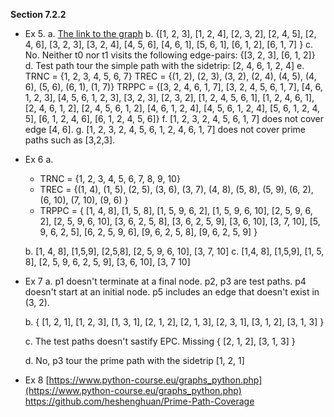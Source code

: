 **Section 7.2.2**

 - Ex 5.
a. [The link to the graph](https://cs.gmu.edu:8443/offutt/coverage/GraphCoverage)
b. {[1, 2, 3], [1, 2, 4], [2, 3, 2], [2, 4, 5], [2, 4, 6], [3, 2, 3], [3, 2, 4], [4, 5, 6], [4, 6, 1], [5, 6, 1], [6, 1, 2], [6, 1, 7] }
c. No. Neither t0 nor t1 visits the following edge-pairs: {[3, 2, 3], [6, 1, 2]}
d. Test path tour the simple path with the sidetrip: [2, 4, 6, 1, 2, 4]
e.  TRNC =  {1, 2, 3, 4, 5, 6, 7}
     TREC =  {(1, 2), (2, 3), (3, 2), (2, 4), (4, 5), (4, 6), (5, 6), (6, 1), (1, 7)}
     TRPPC = {[3, 2, 4, 6, 1, 7], [3, 2, 4, 5, 6, 1, 7], [4, 6, 1, 2, 3], [4, 5, 6, 1, 2, 3], [3, 2, 3], [2, 3, 2], [1, 2, 4, 5, 6, 1], [1, 2, 4, 6, 1], [2, 4, 6, 1, 2], [2, 4, 5, 6, 1, 2], [4, 6, 1, 2, 4], [4, 5, 6, 1, 2, 4], [5, 6, 1, 2, 4, 5], [6, 1, 2, 4, 6], [6, 1, 2, 4, 5, 6]}
f. [1, 2, 3, 2, 4, 5, 6, 1, 7] does not cover edge [4, 6].
g. [1, 2, 3, 2, 4, 5, 6, 1, 2, 4, 6, 1, 7] does not cover prime paths such as [3,2,3].
 
 - Ex 6 
a. 
    -  TRNC = {1, 2, 3, 4, 5, 6, 7, 8, 9, 10} 
    - TREC = {(1, 4), (1, 5), (2, 5), (3, 6), (3, 7), (4, 8), (5, 8), (5, 9), (6, 2), (6, 10), (7, 10), (9, 6) } 
    - TRPPC = { [1, 4, 8], [1, 5, 8], [1, 5, 9, 6, 2], [1, 5, 9, 6, 10], [2, 5, 9, 6, 2], [2, 5, 9, 6, 10], [3, 6, 2, 5, 8], [3, 6, 2, 5, 9], [3, 6, 10], [3, 7, 10], [5, 9, 6, 2, 5], [6, 2, 5, 9, 6], [9, 6, 2, 5, 8], [9, 6, 2, 5, 9] }

   b. [1, 4, 8], [1,5,9], [2,5,8], [2, 5, 9, 6, 10], [3, 7, 10]
   c. [1,4, 8], [1,5,9], [1, 5, 8], [2, 5, 9, 6, 2, 5, 9], [3, 6, 10], [3, 7 10]

 - Ex 7
a.
p1 doesn't terminate at a final node. 
p2, p3 are test paths. 
p4 doesn't start at an initial node. 
p5 includes an edge that doesn't exist in (3, 2).

   b. { [1, 2, 1], [1, 2, 3], [1, 3, 1], [2, 1, 2], [2, 1, 3], [2, 3, 1], [3, 1, 2], [3, 1, 3] }

   c. The test paths doesn't sastify EPC.
    Missing { [2, 1, 2], [3, 1, 3] }

   d. No, p3 tour the prime path with the sidetrip [1, 2, 1]

 - Ex 8
 [https://www.python-course.eu/graphs_python.php](https://www.python-course.eu/graphs_python.php)
https://github.com/heshenghuan/Prime-Path-Coverage